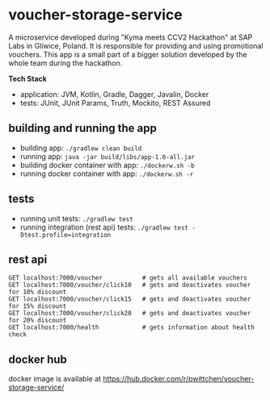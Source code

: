 # voucher-storage-service
A microservice developed during "Kyma meets CCV2 Hackathon" at SAP Labs in Gliwice, Poland. It is responsible for providing and using promotional vouchers. This app is a small part of a bigger solution developed by the whole team during the hackathon.

**Tech Stack**
- application: JVM, Kotlin, Gradle, Dagger, Javalin, Docker
- tests: JUnit, JUnit Params, Truth, Mockito, REST Assured

## building and running the app

- building app: `./gradlew clean build`
- running app: `java -jar build/libs/app-1.0-all.jar`
- building docker container with app: `./dockerw.sh -b`
- running docker container with app: `./dockerw.sh -r`

## tests

- running unit tests: `./gradlew test`
- running integration (rest api) tests: `./gradlew test -Dtest.profile=integration`

## rest api

```
GET localhost:7000/voucher           # gets all available vouchers
GET localhost:7000/voucher/click10   # gets and deactivates voucher for 10% discount
GET localhost:7000/voucher/click15   # gets and deactivates voucher for 15% discount
GET localhost:7000/voucher/click20   # gets and deactivates voucher for 20% discount
GET localhost:7000/health            # gets information about health check
```

## docker hub

docker image is available at https://hub.docker.com/r/pwittchen/voucher-storage-service/

